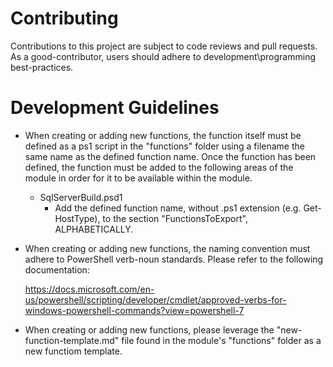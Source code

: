 # Contributing
Contributions to this project are subject to code reviews and pull requests. As a good-contributor, users should adhere to development\programming best-practices.

# Development Guidelines

- When creating or adding new functions, the function itself must be defined as a ps1 script in the "functions" folder using a filename the same name as the defined function name.  Once the function has been defined, the function must be added to the following areas of the module in order for it to be available within the module.

    - SqlServerBuild.psd1
        - Add the defined function name, without .ps1 extension (e.g. Get-HostType), to the section "FunctionsToExport", ALPHABETICALLY.

- When creating or adding new functions, the naming convention must adhere to PowerShell verb-noun standards.  Please refer to the following documentation:

    https://docs.microsoft.com/en-us/powershell/scripting/developer/cmdlet/approved-verbs-for-windows-powershell-commands?view=powershell-7

- When creating or adding new functions, please leverage the "new-function-template.md" file found in the module's "functions" folder as a new functiom template.
